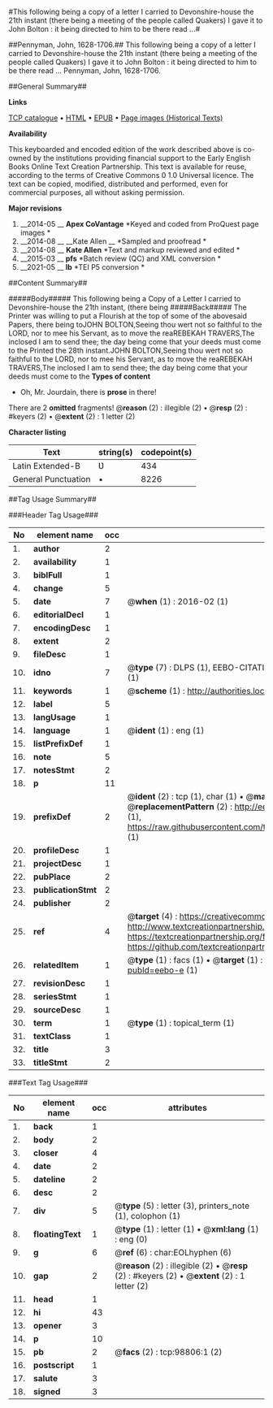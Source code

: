 #This following being a copy of a letter I carried to Devonshire-house the 21th instant (there being a meeting of the people called Quakers) I gave it to John Bolton : it being directed to him to be there read ...#

##Pennyman, John, 1628-1706.##
This following being a copy of a letter I carried to Devonshire-house the 21th instant (there being a meeting of the people called Quakers) I gave it to John Bolton : it being directed to him to be there read ...
Pennyman, John, 1628-1706.

##General Summary##

**Links**

[TCP catalogue](http://www.ota.ox.ac.uk/tcp/)  • 
[HTML](http://tei.it.ox.ac.uk/tcp/Texts-HTML/free/A54/A54273.html)  • 
[EPUB](http://tei.it.ox.ac.uk/tcp/Texts-EPUB/free/A54/A54273.epub) • 
[Page images (Historical Texts)](https://historicaltexts.jisc.ac.uk/eebo-13286061e)

**Availability**

This keyboarded and encoded edition of the work described above is co-owned by the
    institutions providing financial support to the Early English Books Online Text Creation
    Partnership. This text is available for reuse, according to the terms of  Creative Commons 0 1.0 Universal
    licence. The text can be copied, modified, distributed and performed, even for commercial
    purposes, all without asking permission.

**Major revisions**

1. __2014-05 __ __Apex CoVantage__ *Keyed and coded from ProQuest page images *
1. __2014-08 __ __Kate Allen __ *Sampled and proofread *
1. __2014-08 __ __Kate Allen__ *Text and markup reviewed and edited *
1. __2015-03 __ __pfs__ *Batch review (QC) and XML conversion *
1. __2021-05 __ __lb__ *TEI P5 conversion *

##Content Summary##

#####Body#####
This following being a Copy of a Letter I carried to Devonshire-house the 21th instant, (there being
#####Back#####
The Printer was willing to put a Flourish at the top of some of the abovesaid Papers, there being toJOHN BOLTON,Seeing thou wert not so faithful to the LORD, nor to mee his Servant, as to move the reaREBEKAH TRAVERS,The inclosed I am to send thee; the day being come that your deeds must come to the Printed the 28th instant.JOHN BOLTON,Seeing thou wert not so faithful to the LORD, nor to mee his Servant, as to move the reaREBEKAH TRAVERS,The inclosed I am to send thee; the day being come that your deeds must come to the 
**Types of content**

  * Oh, Mr. Jourdain, there is **prose** in there!

There are 2 **omitted** fragments! 
 @__reason__ (2) : illegible (2)  •  @__resp__ (2) : #keyers (2)  •  @__extent__ (2) : 1 letter (2)

**Character listing**


|Text|string(s)|codepoint(s)|
|---|---|---|
|Latin Extended-B|Ʋ|434|
|General Punctuation|•|8226|

##Tag Usage Summary##

###Header Tag Usage###

|No|element name|occ|attributes|
|---|---|---|---|
|1.|__author__|2||
|2.|__availability__|1||
|3.|__biblFull__|1||
|4.|__change__|5||
|5.|__date__|7| @__when__ (1) : 2016-02 (1)|
|6.|__editorialDecl__|1||
|7.|__encodingDesc__|1||
|8.|__extent__|2||
|9.|__fileDesc__|1||
|10.|__idno__|7| @__type__ (7) : DLPS (1), EEBO-CITATION (1), VID (1), EEBO-PROQUEST (1), STC (2), OCLC (1)|
|11.|__keywords__|1| @__scheme__ (1) : http://authorities.loc.gov/ (1)|
|12.|__label__|5||
|13.|__langUsage__|1||
|14.|__language__|1| @__ident__ (1) : eng (1)|
|15.|__listPrefixDef__|1||
|16.|__note__|5||
|17.|__notesStmt__|2||
|18.|__p__|11||
|19.|__prefixDef__|2| @__ident__ (2) : tcp (1), char (1)  •  @__matchPattern__ (2) : ([0-9\-]+):([0-9IVX]+) (1), (.+) (1)  •  @__replacementPattern__ (2) : http://eebo.chadwyck.com/downloadtiff?vid=$1&page=$2 (1), https://raw.githubusercontent.com/textcreationpartnership/Texts/master/tcpchars.xml#$1 (1)|
|20.|__profileDesc__|1||
|21.|__projectDesc__|1||
|22.|__pubPlace__|2||
|23.|__publicationStmt__|2||
|24.|__publisher__|2||
|25.|__ref__|4| @__target__ (4) : https://creativecommons.org/publicdomain/zero/1.0/ (1), http://www.textcreationpartnership.org/docs/. (1), https://textcreationpartnership.org/faq/#faq05 (1), https://github.com/textcreationpartnership (1)|
|26.|__relatedItem__|1| @__type__ (1) : facs (1)  •  @__target__ (1) : https://data.historicaltexts.jisc.ac.uk/view?pubId=eebo-e (1)|
|27.|__revisionDesc__|1||
|28.|__seriesStmt__|1||
|29.|__sourceDesc__|1||
|30.|__term__|1| @__type__ (1) : topical_term (1)|
|31.|__textClass__|1||
|32.|__title__|3||
|33.|__titleStmt__|2||


###Text Tag Usage###

|No|element name|occ|attributes|
|---|---|---|---|
|1.|__back__|1||
|2.|__body__|2||
|3.|__closer__|4||
|4.|__date__|2||
|5.|__dateline__|2||
|6.|__desc__|2||
|7.|__div__|5| @__type__ (5) : letter (3), printers_note (1), colophon (1)|
|8.|__floatingText__|1| @__type__ (1) : letter (1)  •  @__xml:lang__ (1) : eng (0)|
|9.|__g__|6| @__ref__ (6) : char:EOLhyphen (6)|
|10.|__gap__|2| @__reason__ (2) : illegible (2)  •  @__resp__ (2) : #keyers (2)  •  @__extent__ (2) : 1 letter (2)|
|11.|__head__|1||
|12.|__hi__|43||
|13.|__opener__|3||
|14.|__p__|10||
|15.|__pb__|2| @__facs__ (2) : tcp:98806:1 (2)|
|16.|__postscript__|1||
|17.|__salute__|3||
|18.|__signed__|3||
